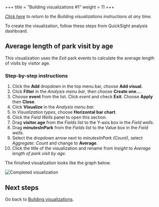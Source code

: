 +++
title = "Building visualizations #1"
weight = 11
+++

*[Click here](../3-quicksight.html#building-visualizations) to return to the *Building visualizations* instructions at any time.*

To create the visualization, follow these steps from QuickSight analysis dashboard.

## Average length of park visit by age

This visualization uses the *Exit* park events to calculate the average length of visits by visitor age.

### Step-by-step instructions ###

1. Click the **Add** dropdown in the top menu bar, choose **Add visual**.
1. Click **Filter** in the *Analysis menu bar*, then choose **Create one...**.
1. Choose **event** from the list. Click *event* and check **Exit**. Choose **Apply** then **Close**.
1. Click **Visualize** in the *Analysis menu bar*.
1. In *Visualization types*, choose **Horizontal bar chart**.
1. Click the *Field Wells* panel to open this section.
1. Drag **visitor.age** from the *Fields list* to the Y-axis box in the *Field wells*.
1. Drag **minutesInPark** from the *Fields list* to the Value box in the *Field wells*.
1. Select the dropdown arrow next to *minutesInPark (Count)*, select *Aggregate: Count* and change to **Average**.
1. Click the title of the visualization and rename from *Insight* to *Average length of park visit by age*.

The finished visualization looks like the graph below.

![Completed visualization](/images/module5-3-visualization-1.png)

## Next steps

Go back to [Building visualizations](../3-quicksight.html#building-visualizations).